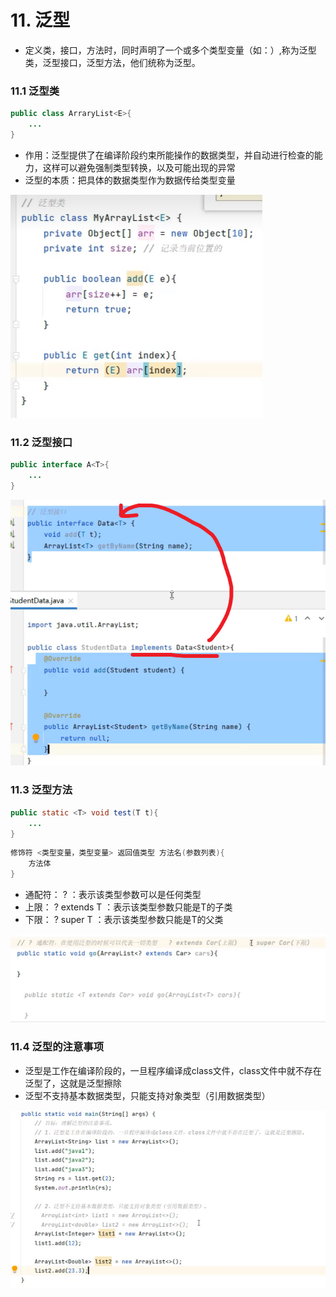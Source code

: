 # 11. 泛型

- 定义类，接口，方法时，同时声明了一个或多个类型变量（如：<E>）,称为泛型类，泛型接口，泛型方法，他们统称为泛型。


### 11.1 泛型类

```java
public class ArraryList<E>{
    ...
}

```

- 作用：泛型提供了在编译阶段约束所能操作的数据类型，并自动进行检查的能力，这样可以避免强制类型转换，以及可能出现的异常
- 泛型的本质：把具体的数据类型作为数据传给类型变量

![alt text](image-51.png)


### 11.2 泛型接口

```java
public interface A<T>{
    ...
}
```

![alt text](image-52.png)

### 11.3 泛型方法

```java
public static <T> void test(T t){
    ...
}
```

```java
修饰符 <类型变量，类型变量> 返回值类型 方法名(参数列表){
    方法体
}
```

- 通配符： ?  ：表示该类型参数可以是任何类型
- 上限： ? extends T  ：表示该类型参数只能是T的子类
- 下限： ? super T  ：表示该类型参数只能是T的父类


![alt text](image-53.png)


### 11.4 泛型的注意事项

- 泛型是工作在编译阶段的，一旦程序编译成class文件，class文件中就不存在泛型了，这就是泛型擦除
- 泛型不支持基本数据类型，只能支持对象类型（引用数据类型）

![alt text](image-54.png)